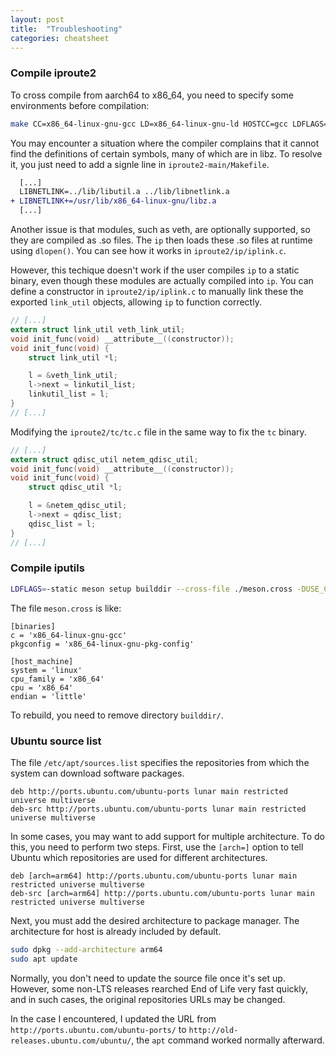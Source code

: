 ```yaml
---
layout: post
title:  "Troubleshooting"
categories: cheatsheet
---
```


### Compile iproute2

To cross compile from aarch64 to x86_64, you need to specify some environments before compilation:
``` bash
make CC=x86_64-linux-gnu-gcc LD=x86_64-linux-gnu-ld HOSTCC=gcc LDFLAGS=-static -j`nproc`
```

You may encounter a situation where the compiler complains that it cannot find the definitions of certain symbols, many of which are in libz. To resolve it, you just need to add a signle line in `iproute2-main/Makefile`.

``` diff
  [...]
  LIBNETLINK=../lib/libutil.a ../lib/libnetlink.a
+ LIBNETLINK+=/usr/lib/x86_64-linux-gnu/libz.a
  [...]
```

Another issue is that modules, such as veth, are optionally supported, so they are compiled as .so files. The `ip` then loads these .so files at runtime using `dlopen()`. You can see how it works in `iproute2/ip/iplink.c`.

However, this techique doesn't work if the user compiles `ip` to a static binary, even though these modules are actually compiled into `ip`. You can define a constructor in `iproute2/ip/iplink.c` to manually link these the exported `link_util` objects, allowing `ip` to function correctly.

``` c
// [...]
extern struct link_util veth_link_util;
void init_func(void) __attribute__((constructor));
void init_func(void) {
    struct link_util *l;

    l = &veth_link_util;
    l->next = linkutil_list;
    linkutil_list = l;
}
// [...]
```

Modifying the `iproute2/tc/tc.c` file in the same way to fix the `tc` binary.

``` c
// [...]
extern struct qdisc_util netem_qdisc_util;
void init_func(void) __attribute__((constructor));
void init_func(void) {
    struct qdisc_util *l;

    l = &netem_qdisc_util;
    l->next = qdisc_list;
    qdisc_list = l;
}
// [...]
```

### Compile iputils

``` bash
LDFLAGS=-static meson setup builddir --cross-file ./meson.cross -DUSE_CAP=false
```

The file `meson.cross` is like:
```
[binaries]
c = 'x86_64-linux-gnu-gcc'
pkgconfig = 'x86_64-linux-gnu-pkg-config'

[host_machine]
system = 'linux'
cpu_family = 'x86_64'
cpu = 'x86_64'
endian = 'little'
```

To rebuild, you need to remove directory `builddir/`.

### Ubuntu source list

The file `/etc/apt/sources.list` specifies the repositories from which the system can download software packages.
```
deb http://ports.ubuntu.com/ubuntu-ports lunar main restricted universe multiverse
deb-src http://ports.ubuntu.com/ubuntu-ports lunar main restricted universe multiverse
```

In some cases, you may want to add support for multiple architecture. To do this, you need to perform two steps. First, use the `[arch=]` option to tell Ubuntu which repositories are used for different architectures.
```
deb [arch=arm64] http://ports.ubuntu.com/ubuntu-ports lunar main restricted universe multiverse
deb-src [arch=arm64] http://ports.ubuntu.com/ubuntu-ports lunar main restricted universe multiverse
```

Next, you must add the desired architecture to package manager. The architecture for host is already included by default.
``` bash
sudo dpkg --add-architecture arm64
sudo apt update
```

Normally, you don't need to update the source file once it's set up. However, some non-LTS releases rearched End of Life very fast quickly, and in such cases, the original repositories URLs may be changed.

In the case I encountered, I updated the URL from `http://ports.ubuntu.com/ubuntu-ports/` to `http://old-releases.ubuntu.com/ubuntu/`, the `apt` command worked normally afterward.
